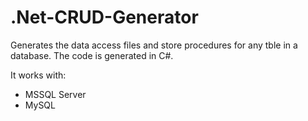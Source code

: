 # .Net-CRUD-Generator
Generates the data access files and store procedures for any tble in a database. The code is generated in C#.

It works with:
- MSSQL Server
- MySQL
